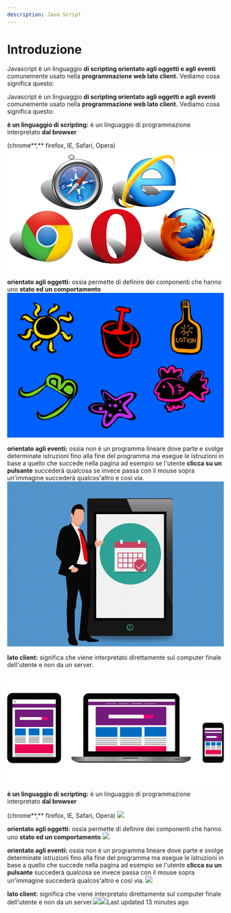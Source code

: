 ```yaml
---
description: Java Script
---
```


# Introduzione

Javascript è un linguaggio **di scripting orientato agli oggetti e agli eventi** comunemente usato nella **programmazione web lato client.** Vediamo cosa significa questo:‌

Javascript è un linguaggio **di scripting orientato agli oggetti e agli eventi** comunemente usato nella **programmazione web lato client.**  Vediamo cosa significa questo:

**è un linguaggio di scripting:** è un linguaggio di programmazione interpretato **dal browser** 

\(chrome**,** firefox, IE, Safari, Opera\)  ![](.gitbook/assets/browser.png) 

 **orientato agli oggetti:** ossia permette di definire dei componenti  che hanno uno **stato ed un comportamento**   ![](.gitbook/assets/oggetti.jpg) 

  **orientato agli eventi:**  ossia non è un programma lineare dove parte e svolge determinate istruzioni fino alla fine del programma ma esegue le istruzioni in base a quello che succede nella pagina ad esempio se l'utente **clicca su un pulsante** succederà qualcosa se invece passa con il mouse sopra un'immagine succederà qualcos'altro e così via. ![](.gitbook/assets/evebti.png) 

**lato client:**   significa che viene interpretato direttamente sul computer finale dell'utente  e non da un server.  

![](.gitbook/assets/cliente.png)

**è un linguaggio di scripting:** è un linguaggio di programmazione interpretato **dal browser**‌

\(chrome**,** firefox, IE, Safari, Opera\) ![](https://firebasestorage.googleapis.com/v0/b/gitbook-28427.appspot.com/o/assets%2F-LcR76e4kmOg7qCYW5g4%2F-LcRCjTRK-BbiDKEIIEi%2F-LcRApJwJaSRc2Mb64Mp%2Fbrowser.png?alt=media&token=8949bad9-7515-4a53-aac1-4b7878319f7f)‌

 **orientato agli oggetti:** ossia permette di definire dei componenti che hanno uno **stato ed un comportamento** ![](https://firebasestorage.googleapis.com/v0/b/gitbook-28427.appspot.com/o/assets%2F-LcR76e4kmOg7qCYW5g4%2F-LcRCjTRK-BbiDKEIIEi%2F-LcRCnFgOaxSmkr5kVBJ%2Foggetti.jpg?alt=media&token=0ea2d1a6-7e32-428d-8b58-3b35620f31a3)‌

 **orientato agli eventi:** ossia non è un programma lineare dove parte e svolge determinate istruzioni fino alla fine del programma ma esegue le istruzioni in base a quello che succede nella pagina ad esempio se l'utente **clicca su un pulsante** succederà qualcosa se invece passa con il mouse sopra un'immagine succederà qualcos'altro e così via. ![](https://firebasestorage.googleapis.com/v0/b/gitbook-28427.appspot.com/o/assets%2F-LcR76e4kmOg7qCYW5g4%2F-LcRCjTRK-BbiDKEIIEi%2F-LcRDIsM74UTaNlal9_h%2Fevebti.png?alt=media&token=4db6a0a7-f16f-4370-ad71-94280a10fbed)‌

**lato client:** significa che viene interpretato direttamente sul computer finale dell'utente e non da un server.![](https://blobscdn.gitbook.com/v0/b/gitbook-28427.appspot.com/o/assets%2F-LcR76e4kmOg7qCYW5g4%2F-LcRCjTRK-BbiDKEIIEi%2F-LcREWcvlWmELm6OZViL%2Fcliente.png?alt=media&token=9830ffdf-5a6c-472f-899c-3c8a52d30413)![](https://avatars3.githubusercontent.com/u/48627654?v=4)Last updated 13 minutes ago  


